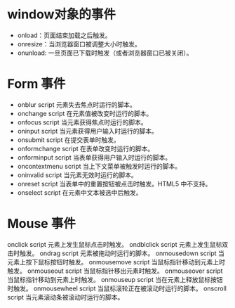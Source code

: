 # window对象的事件
+ onload：页面结束加载之后触发。
+ onresize：当浏览器窗口被调整大小时触发。
+ onunload: 一旦页面已下载时触发（或者浏览器窗口已被关闭）。

# Form 事件
+ onblur	    script	    元素失去焦点时运行的脚本。
+ onchange	    script	    在元素值被改变时运行的脚本。
+ onfocus	    script	    当元素获得焦点时运行的脚本。
+ oninput	    script	    当元素获得用户输入时运行的脚本。
+ onsubmit	    script	    在提交表单时触发。
+ onformchange	script	    在表单改变时运行的脚本。
+ onforminput	script  	当表单获得用户输入时运行的脚本。
+ oncontextmenu	script	    当上下文菜单被触发时运行的脚本。
+ oninvalid	    script	    当元素无效时运行的脚本。
+ onreset	    script	    当表单中的重置按钮被点击时触发。HTML5 中不支持。
+ onselect	    script	    在元素中文本被选中后触发。

# Mouse 事件
onclick	        script	元素上发生鼠标点击时触发。
ondblclick	    script	元素上发生鼠标双击时触发。
ondrag	        script	元素被拖动时运行的脚本。
onmousedown	    script	当元素上按下鼠标按钮时触发。
onmousemove	    script	当鼠标指针移动到元素上时触发。
onmouseout	    script	当鼠标指针移出元素时触发。
onmouseover	    script	当鼠标指针移动到元素上时触发。
onmouseup	    script	当在元素上释放鼠标按钮时触发。
onmousewheel	script	当鼠标滚轮正在被滚动时运行的脚本。
onscroll	    script	当元素滚动条被滚动时运行的脚本。
